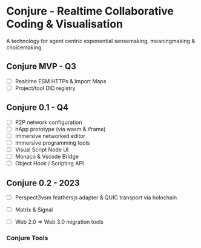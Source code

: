 # Conjure - Realtime Collaborative Coding & Visualisation

A technology for agent centric exponential sensemaking, meaningmaking & choicemaking.

## Conjure MVP - Q3
- [ ] Realtime ESM HTTPs & Import Maps
- [ ] Project/tool DID registry

## Conjure 0.1 - Q4
- [ ] P2P network configuration 
- [ ] hApp prototype (via wasm & iframe)
- [ ] Immersive networked editor
- [ ] Immersive programming tools
- [ ] Visual Script Node UI
- [ ] Monaco & Vscode Bridge
- [ ] Object Hook / Scripting API

## Conjure 0.2 - 2023
- [ ] Perspect3vsm feathersjs adapter & QUIC transport via holochain
- [ ] Matrix & Signal
- [ ] Web 2.0 => Web 3.0 migration tools


### Conjure Tools

